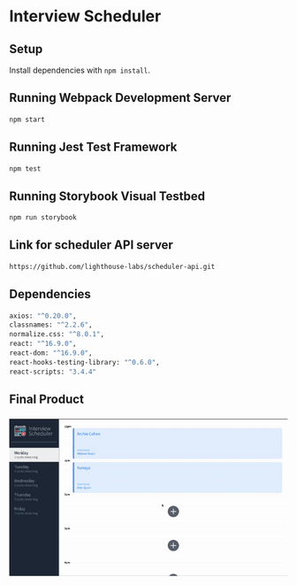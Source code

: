# Interview Scheduler

## Setup

Install dependencies with `npm install`.

## Running Webpack Development Server

```sh
npm start
```

## Running Jest Test Framework

```sh
npm test
```

## Running Storybook Visual Testbed

```sh
npm run storybook
```

## Link for scheduler API server

```sh
https://github.com/lighthouse-labs/scheduler-api.git
```

## Dependencies

```sh
axios: "^0.20.0",
classnames: "^2.2.6",
normalize.css: "^8.0.1",
react: "^16.9.0",
react-dom: "^16.9.0",
react-hooks-testing-library: "^0.6.0",
react-scripts: "3.4.4"
```

## Final Product

### ![](https://github.com/Lala0419/scheduler/blob/master/public/images/schedular.gif)

